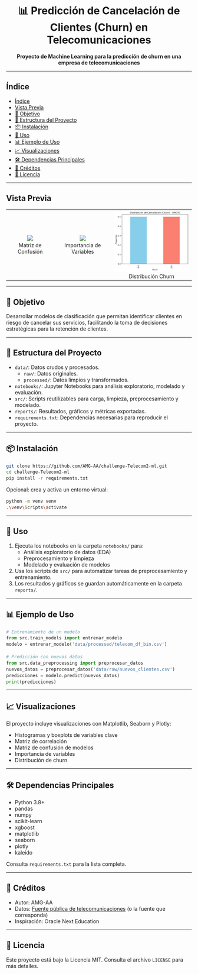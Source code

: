 
<h1 align="center">📊 Predicción de Cancelación de Clientes (Churn) en Telecomunicaciones</h1>

<p align="center">
<b>Proyecto de Machine Learning para la predicción de churn en una empresa de telecomunicaciones</b>
</p>

---

## Índice

- [Índice](#índice)
- [Vista Previa](#vista-previa)
- [🎯 Objetivo](#-objetivo)
- [📁 Estructura del Proyecto](#-estructura-del-proyecto)
- [📦 Instalación](#-instalación)
- [📝 Uso](#-uso)
- [📊 Ejemplo de Uso](#-ejemplo-de-uso)
- [📈 Visualizaciones](#-visualizaciones)
- [🛠️ Dependencias Principales](#️-dependencias-principales)
- [📂 Créditos](#-créditos)
- [📝 Licencia](#-licencia)

---

## Vista Previa

<table>
	<tr>
		<td align="center"><img src="reports/matriz_confusion.png" width="250"/><br>Matriz de Confusión</td>
		<td align="center"><img src="reports/variables_importantes.png" width="250"/><br>Importancia de Variables</td>
		<td align="center"><img src="reports/distribucion_churn_smote.png" width="250"/><br>Distribución Churn</td>
	</tr>
</table>

---

## 🎯 Objetivo

Desarrollar modelos de clasificación que permitan identificar clientes en riesgo de cancelar sus servicios, facilitando la toma de decisiones estratégicas para la retención de clientes.

---

## 📁 Estructura del Proyecto

- `data/`: Datos crudos y procesados.
	- `raw/`: Datos originales.
	- `processed/`: Datos limpios y transformados.
- `notebooks/`: Jupyter Notebooks para análisis exploratorio, modelado y evaluación.
- `src/`: Scripts reutilizables para carga, limpieza, preprocesamiento y modelado.
- `reports/`: Resultados, gráficos y métricas exportadas.
- `requirements.txt`: Dependencias necesarias para reproducir el proyecto.

---

## 📦 Instalación

```bash
git clone https://github.com/AMG-AA/challenge-Telecom2-ml.git
cd challenge-Telecom2-ml
pip install -r requirements.txt
```

Opcional: crea y activa un entorno virtual:
```bash
python -m venv venv
.\venv\Scripts\activate
```

---

## 📝 Uso

1. Ejecuta los notebooks en la carpeta `notebooks/` para:
	 - Análisis exploratorio de datos (EDA)
	 - Preprocesamiento y limpieza
	 - Modelado y evaluación de modelos
2. Usa los scripts de `src/` para automatizar tareas de preprocesamiento y entrenamiento.
3. Los resultados y gráficos se guardan automáticamente en la carpeta `reports/`.

---

## 📊 Ejemplo de Uso

```python
# Entrenamiento de un modelo
from src.train_models import entrenar_modelo
modelo = entrenar_modelo('data/processed/telecom_df_bin.csv')

# Predicción con nuevos datos
from src.data_preprocessing import preprocesar_datos
nuevos_datos = preprocesar_datos('data/raw/nuevos_clientes.csv')
predicciones = modelo.predict(nuevos_datos)
print(predicciones)
```

---

## 📈 Visualizaciones

El proyecto incluye visualizaciones con Matplotlib, Seaborn y Plotly:

- Histogramas y boxplots de variables clave
- Matriz de correlación
- Matriz de confusión de modelos
- Importancia de variables
- Distribución de churn

---

## 🛠️ Dependencias Principales

- Python 3.8+
- pandas
- numpy
- scikit-learn
- xgboost
- matplotlib
- seaborn
- plotly
- kaleido

Consulta `requirements.txt` para la lista completa.

---

## 📂 Créditos

- Autor: AMG-AA
- Datos: [Fuente pública de telecomunicaciones](https://www.kaggle.com/blastchar/telco-customer-churn) (o la fuente que corresponda)
- Inspiración: Oracle Next Education

---

## 📝 Licencia

Este proyecto está bajo la Licencia MIT. Consulta el archivo `LICENSE` para más detalles.